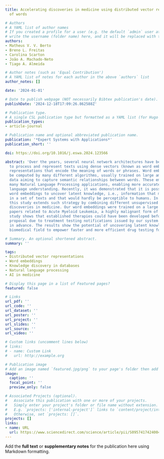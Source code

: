 ```yaml
---
title: Accelerating discoveries in medicine using distributed vector representations
  of words

# Authors
# A YAML list of author names
# If you created a profile for a user (e.g. the default `admin` user at `content/authors/admin/`), 
# write the username (folder name) here, and it will be replaced with their full name and linked to their profile.
authors:
- Matheus V. V. Berto
- Breno L. Freitas
- Carolina Scarton
- João A. Machado-Neto
- Tiago A. Almeida

# Author notes (such as 'Equal Contribution')
# A YAML list of notes for each author in the above `authors` list
author_notes: []

date: '2024-01-01'

# Date to publish webpage (NOT necessarily Bibtex publication's date).
publishDate: '2024-12-18T17:09:26.862588Z'

# Publication type.
# A single CSL publication type but formatted as a YAML list (for Hugo requirements).
publication_types:
- article-journal

# Publication name and optional abbreviated publication name.
publication: '*Expert Systems with Applications*'
publication_short: ''

doi: https://doi.org/10.1016/j.eswa.2024.123566

abstract: 'Over the years, several neural network architectures have been proposed
  to process and represent texts using dense vectors (known as word embeddings): mathematical
  representations that encode the meaning of words or phrases. Word embeddings can
  be computed by many different algorithms, usually trained on large amounts of textual
  data aiming to capture semantic relationships between words. These embeddings revolutionized
  many Natural Language Processing applications, enabling more accurate and nuanced
  language understanding. Recently, it was demonstrated that it is possible to employ
  word embeddings to uncover latent knowledge, i.e., information that may be implicit
  in a set of texts and that would hardly be perceptible to humans. In this context,
  this study extends such strategy by combining different unsupervised models to accelerate
  discoveries in medicine. Our word embeddings were trained on a large corpus of medical
  papers related to Acute Myeloid Leukemia, a highly malignant form of cancer. Our
  study shows that established therapies could have been developed before their first
  proposal due to treatment testing notifications issued by our system up to 11 years
  in advance. The results show the potential of uncovering latent knowledge from the
  biomedical field to empower faster and more efficient drug testing for medical discoveries.'

# Summary. An optional shortened abstract.
summary: ''

tags:
- Distributed vector representations
- Word embeddings
- Knowledge discovery in databases
- Natural language processing
- AI in medicine

# Display this page in a list of Featured pages?
featured: false

# Links
url_pdf: ''
url_code: ''
url_dataset: ''
url_poster: ''
url_project: ''
url_slides: ''
url_source: ''
url_video: ''

# Custom links (uncomment lines below)
# links:
# - name: Custom Link
#   url: http://example.org

# Publication image
# Add an image named `featured.jpg/png` to your page's folder then add a caption below.
image:
  caption: ''
  focal_point: ''
  preview_only: false

# Associated Projects (optional).
#   Associate this publication with one or more of your projects.
#   Simply enter your project's folder or file name without extension.
#   E.g. `projects: ['internal-project']` links to `content/project/internal-project/index.md`.
#   Otherwise, set `projects: []`.
projects: []
links:
- name: URL
  url: https://www.sciencedirect.com/science/article/pii/S0957417424004317
---
```


Add the **full text** or **supplementary notes** for the publication here using Markdown formatting.
